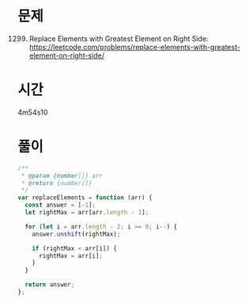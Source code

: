 # 문제

1299. Replace Elements with Greatest Element on Right Side: https://leetcode.com/problems/replace-elements-with-greatest-element-on-right-side/

# 시간

4m54s10

# 풀이

```javascript
/**
 * @param {number[]} arr
 * @return {number[]}
 */
var replaceElements = function (arr) {
  const answer = [-1];
  let rightMax = arr[arr.length - 1];

  for (let i = arr.length - 2; i >= 0; i--) {
    answer.unshift(rightMax);

    if (rightMax < arr[i]) {
      rightMax = arr[i];
    }
  }

  return answer;
};
```
